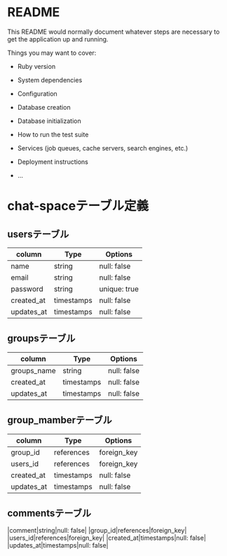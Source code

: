 # README

This README would normally document whatever steps are necessary to get the
application up and running.

Things you may want to cover:

* Ruby version

* System dependencies

* Configuration

* Database creation

* Database initialization

* How to run the test suite

* Services (job queues, cache servers, search engines, etc.)

* Deployment instructions

* ...
# chat-spaceテーブル定義
## usersテーブル
|column|Type|Options|
|------|----|-------|
|name|string|null: false|
|email|string|null: false|
|password|string|unique: true|
|created_at|timestamps|null: false|
|updates_at|timestamps|null: false|
## groupsテーブル
|column|Type|Options|
|------|----|-------|
|groups_name|string|null: false|
|created_at|timestamps|null: false|
|updates_at|timestamps|null: false|
## group_mamberテーブル
|column|Type|Options|
|------|----|-------|
|group_id|references|foreign_key|
|users_id|references|foreign_key|
|created_at|timestamps|null: false|
|updates_at|timestamps|null: false|
## commentsテーブル
|comment|string|null: false|
|group_id|references|foreign_key|
|users_id|references|foreign_key|
|created_at|timestamps|null: false|
|updates_at|timestamps|null: false|
